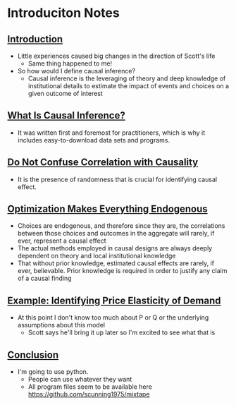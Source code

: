 # Introduciton Notes

## [Introduction](https://mixtape.scunning.com/introduction.html#introduction)
* Little experiences caused big changes in the direction of Scott's life
  * Same thing happened to me!
* So how would I define causal inference? 
  * Causal inference is the leveraging of theory and deep knowledge of institutional details to estimate the impact of events and choices on a given outcome of interest

## [What Is Causal Inference?](https://mixtape.scunning.com/introduction.html#what-is-causal-inference)
* It was written first and foremost for practitioners, which is why it includes easy-to-download data sets and programs. 


## [Do Not Confuse Correlation with Causality](https://mixtape.scunning.com/introduction.html#do-not-confuse-correlation-with-causality)
* It is the presence of randomness that is crucial for identifying causal effect.

## [Optimization Makes Everything Endogenous](https://mixtape.scunning.com/introduction.html#optimization-makes-everything-endogenous)
* Choices are endogenous, and therefore since they are, the correlations between those choices and outcomes in the aggregate will rarely, if ever, represent a causal effect
* The actual methods employed in causal designs are always deeply dependent on theory and local institutional knowledge
* That without prior knowledge, estimated causal effects are rarely, if ever, believable. Prior knowledge is required in order to justify any claim of a causal finding

## [Example: Identifying Price Elasticity of Demand](https://mixtape.scunning.com/introduction.html#example-identifying-price-elasticity-of-demand)
* At this point I don't know too much about P or Q or the underlying assumptions about this model
  * Scott says he'll bring it up later so I'm excited to see what that is

## [Conclusion](https://mixtape.scunning.com/introduction.html#conclusion)
* I'm going to use python. 
  * People can use whatever they want
  * All program files seem to be available here https://github.com/scunning1975/mixtape

